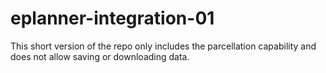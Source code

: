 # eplanner-integration-01

This short version of the repo only includes the parcellation capability and does not allow saving or downloading data.
